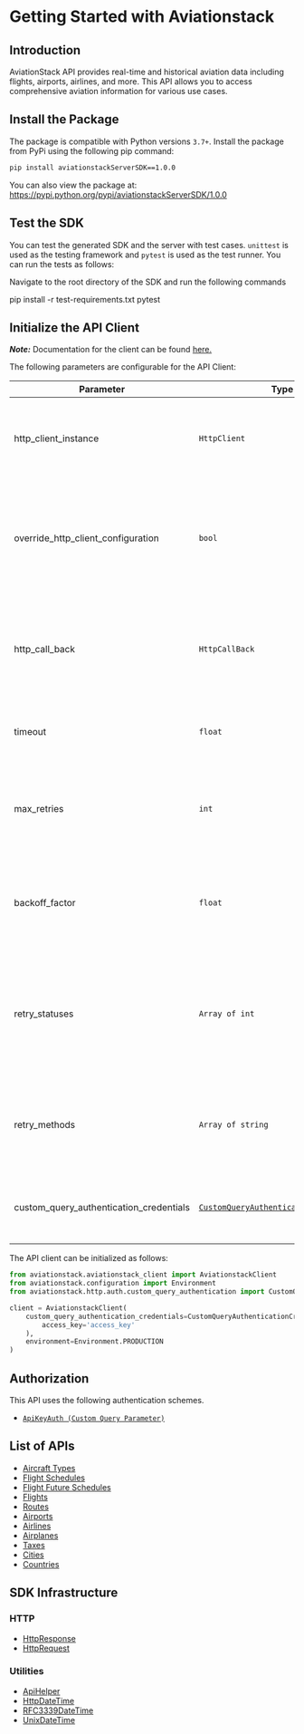 
# Getting Started with Aviationstack

## Introduction

AviationStack API provides real-time and historical aviation data including flights, airports, airlines, and more.
This API allows you to access comprehensive aviation information for various use cases.

## Install the Package

The package is compatible with Python versions `3.7+`.
Install the package from PyPi using the following pip command:

```bash
pip install aviationstackServerSDK==1.0.0
```

You can also view the package at:
https://pypi.python.org/pypi/aviationstackServerSDK/1.0.0

## Test the SDK

You can test the generated SDK and the server with test cases. `unittest` is used as the testing framework and `pytest` is used as the test runner. You can run the tests as follows:

Navigate to the root directory of the SDK and run the following commands


pip install -r test-requirements.txt
pytest


## Initialize the API Client

**_Note:_** Documentation for the client can be found [here.](https://www.github.com/MuHamza30/aviation-Stack-python-sdk/tree/1.0.0/doc/client.md)

The following parameters are configurable for the API Client:

| Parameter | Type | Description |
|  --- | --- | --- |
| http_client_instance | `HttpClient` | The Http Client passed from the sdk user for making requests |
| override_http_client_configuration | `bool` | The value which determines to override properties of the passed Http Client from the sdk user |
| http_call_back | `HttpCallBack` | The callback value that is invoked before and after an HTTP call is made to an endpoint |
| timeout | `float` | The value to use for connection timeout. <br> **Default: 60** |
| max_retries | `int` | The number of times to retry an endpoint call if it fails. <br> **Default: 0** |
| backoff_factor | `float` | A backoff factor to apply between attempts after the second try. <br> **Default: 2** |
| retry_statuses | `Array of int` | The http statuses on which retry is to be done. <br> **Default: [408, 413, 429, 500, 502, 503, 504, 521, 522, 524]** |
| retry_methods | `Array of string` | The http methods on which retry is to be done. <br> **Default: ['GET', 'PUT']** |
| custom_query_authentication_credentials | [`CustomQueryAuthenticationCredentials`](https://www.github.com/MuHamza30/aviation-Stack-python-sdk/tree/1.0.0/doc/auth/custom-query-parameter.md) | The credential object for Custom Query Parameter |

The API client can be initialized as follows:

```python
from aviationstack.aviationstack_client import AviationstackClient
from aviationstack.configuration import Environment
from aviationstack.http.auth.custom_query_authentication import CustomQueryAuthenticationCredentials

client = AviationstackClient(
    custom_query_authentication_credentials=CustomQueryAuthenticationCredentials(
        access_key='access_key'
    ),
    environment=Environment.PRODUCTION
)
```

## Authorization

This API uses the following authentication schemes.

* [`ApiKeyAuth (Custom Query Parameter)`](https://www.github.com/MuHamza30/aviation-Stack-python-sdk/tree/1.0.0/doc/auth/custom-query-parameter.md)

## List of APIs

* [Aircraft Types](https://www.github.com/MuHamza30/aviation-Stack-python-sdk/tree/1.0.0/doc/controllers/aircraft-types.md)
* [Flight Schedules](https://www.github.com/MuHamza30/aviation-Stack-python-sdk/tree/1.0.0/doc/controllers/flight-schedules.md)
* [Flight Future Schedules](https://www.github.com/MuHamza30/aviation-Stack-python-sdk/tree/1.0.0/doc/controllers/flight-future-schedules.md)
* [Flights](https://www.github.com/MuHamza30/aviation-Stack-python-sdk/tree/1.0.0/doc/controllers/flights.md)
* [Routes](https://www.github.com/MuHamza30/aviation-Stack-python-sdk/tree/1.0.0/doc/controllers/routes.md)
* [Airports](https://www.github.com/MuHamza30/aviation-Stack-python-sdk/tree/1.0.0/doc/controllers/airports.md)
* [Airlines](https://www.github.com/MuHamza30/aviation-Stack-python-sdk/tree/1.0.0/doc/controllers/airlines.md)
* [Airplanes](https://www.github.com/MuHamza30/aviation-Stack-python-sdk/tree/1.0.0/doc/controllers/airplanes.md)
* [Taxes](https://www.github.com/MuHamza30/aviation-Stack-python-sdk/tree/1.0.0/doc/controllers/taxes.md)
* [Cities](https://www.github.com/MuHamza30/aviation-Stack-python-sdk/tree/1.0.0/doc/controllers/cities.md)
* [Countries](https://www.github.com/MuHamza30/aviation-Stack-python-sdk/tree/1.0.0/doc/controllers/countries.md)

## SDK Infrastructure

### HTTP

* [HttpResponse](https://www.github.com/MuHamza30/aviation-Stack-python-sdk/tree/1.0.0/doc/http-response.md)
* [HttpRequest](https://www.github.com/MuHamza30/aviation-Stack-python-sdk/tree/1.0.0/doc/http-request.md)

### Utilities

* [ApiHelper](https://www.github.com/MuHamza30/aviation-Stack-python-sdk/tree/1.0.0/doc/api-helper.md)
* [HttpDateTime](https://www.github.com/MuHamza30/aviation-Stack-python-sdk/tree/1.0.0/doc/http-date-time.md)
* [RFC3339DateTime](https://www.github.com/MuHamza30/aviation-Stack-python-sdk/tree/1.0.0/doc/rfc3339-date-time.md)
* [UnixDateTime](https://www.github.com/MuHamza30/aviation-Stack-python-sdk/tree/1.0.0/doc/unix-date-time.md)

